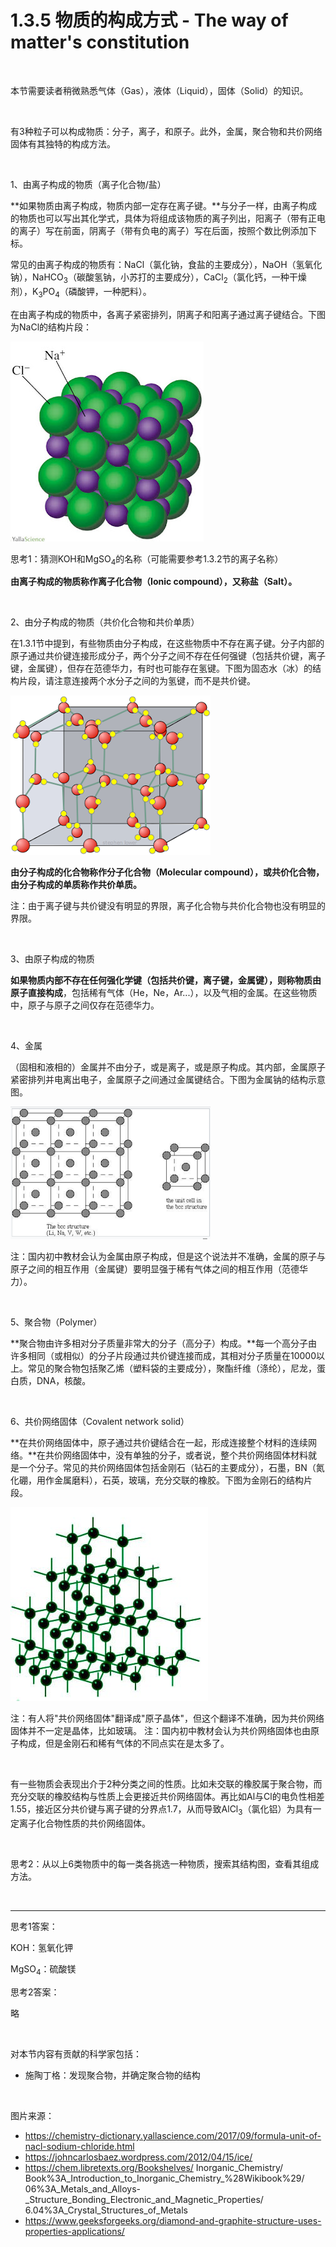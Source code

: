 # 1.3.5 物质的构成方式 - The way of matter's constitution

<br>

本节需要读者稍微熟悉气体（Gas），液体（Liquid），固体（Solid）的知识。

<br>

有3种粒子可以构成物质：分子，离子，和原子。此外，金属，聚合物和共价网络固体有其独特的构成方法。

<br>

1、由离子构成的物质（离子化合物/盐）

**如果物质由离子构成，物质内部一定存在离子键。**与分子一样，由离子构成的物质也可以写出其化学式，具体为将组成该物质的离子列出，阳离子（带有正电的离子）写在前面，阴离子（带有负电的离子）写在后面，按照个数比例添加下标。

常见的由离子构成的物质有：NaCl（氯化钠，食盐的主要成分），NaOH（氢氧化钠），NaHCO<sub>3</sub>（碳酸氢钠，小苏打的主要成分），CaCl<sub>2</sub>（氯化钙，一种干燥剂），K<sub>3</sub>PO<sub>4</sub>（磷酸钾，一种肥料）。

在由离子构成的物质中，各离子紧密排列，阴离子和阳离子通过离子键结合。下图为NaCl的结构片段：

![NaCl结构](img/1.3.5-1.jpg)

思考1：猜测KOH和MgSO<sub>4</sub>的名称（可能需要参考1.3.2节的离子名称）

**由离子构成的物质称作离子化合物（Ionic compound），又称盐（Salt）。**

<br>

2、由分子构成的物质（共价化合物和共价单质）

在1.3.1节中提到，有些物质由分子构成，在这些物质中不存在离子键。分子内部的原子通过共价键连接形成分子，两个分子之间不存在任何强键（包括共价键，离子键，金属键），但存在范德华力，有时也可能存在氢键。下图为固态水（冰）的结构片段，请注意连接两个水分子之间的为氢键，而不是共价键。

![冰的结构](img/1.3.5-2.png)

**由分子构成的化合物称作分子化合物（Molecular compound），或共价化合物，由分子构成的单质称作共价单质。**

注：由于离子键与共价键没有明显的界限，离子化合物与共价化合物也没有明显的界限。

<br>

3、由原子构成的物质

**如果物质内部不存在任何强化学键（包括共价键，离子键，金属键），则称物质由原子直接构成**，包括稀有气体（He，Ne，Ar...），以及气相的金属。在这些物质中，原子与原子之间仅存在范德华力。

<br>

4、金属

（固相和液相的）金属并不由分子，或是离子，或是原子构成。其内部，金属原子紧密排列并电离出电子，金属原子之间通过金属键结合。下图为金属钠的结构示意图。

![金属钠结构](img/1.3.5-3.png)

注：国内初中教材会认为金属由原子构成，但是这个说法并不准确，金属的原子与原子之间的相互作用（金属键）要明显强于稀有气体之间的相互作用（范德华力）。

<br>

5、聚合物（Polymer）

**聚合物由许多相对分子质量非常大的分子（高分子）构成。**每一个高分子由许多相同（或相似）的分子片段通过共价键连接而成，其相对分子质量在10000以上。常见的聚合物包括聚乙烯（塑料袋的主要成分），聚酯纤维（涤纶），尼龙，蛋白质，DNA，核酸。

<br>

6、共价网络固体（Covalent network solid）

**在共价网络固体中，原子通过共价键结合在一起，形成连接整个材料的连续网络。**在共价网络固体中，没有单独的分子，或者说，整个共价网络固体材料就是一个分子。常见的共价网络固体包括金刚石（钻石的主要成分），石墨，BN（氮化硼，用作金属磨料），石英，玻璃，充分交联的橡胶。下图为金刚石的结构片段。

![金刚石结构](img/1.3.5-4.png)

注：有人将"共价网络固体"翻译成"原子晶体"，但这个翻译不准确，因为共价网络固体并不一定是晶体，比如玻璃。
注：国内初中教材会认为共价网络固体也由原子构成，但是金刚石和稀有气体的不同点实在是太多了。

<br>

有一些物质会表现出介于2种分类之间的性质。比如未交联的橡胶属于聚合物，而充分交联的橡胶结构与性质上会更接近共价网络固体。再比如Al与Cl的电负性相差1.55，接近区分共价键与离子键的分界点1.7，从而导致AlCl<sub>3</sub>（氯化铝）为具有一定离子化合物性质的共价网络固体。

<br>

思考2：从以上6类物质中的每一类各挑选一种物质，搜索其结构图，查看其组成方法。

<br>

---

思考1答案：

KOH：氢氧化钾

MgSO<sub>4</sub>：硫酸镁

思考2答案：

略

<br>

对本节内容有贡献的科学家包括：

- 施陶丁格：发现聚合物，并确定聚合物的结构

<br>

图片来源：

- https://chemistry-dictionary.yallascience.com/2017/09/formula-unit-of-nacl-sodium-chloride.html
- https://johncarlosbaez.wordpress.com/2012/04/15/ice/
- https://chem.libretexts.org/Bookshelves/ Inorganic_Chemistry/ Book%3A_Introduction_to_Inorganic_Chemistry_%28Wikibook%29/ 06%3A_Metals_and_Alloys-_Structure_Bonding_Electronic_and_Magnetic_Properties/ 6.04%3A_Crystal_Structures_of_Metals
- https://www.geeksforgeeks.org/diamond-and-graphite-structure-uses-properties-applications/